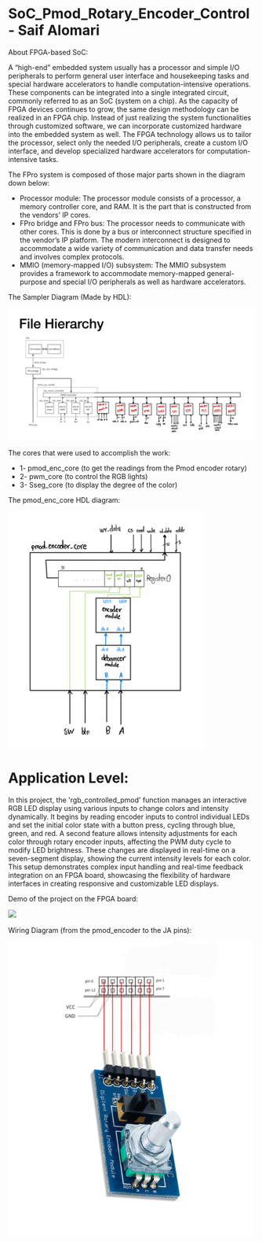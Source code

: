 # SoC_Pmod_Rotary_Encoder_Control - Saif Alomari

About FPGA-based SoC:

A “high-end” embedded system usually has a processor and simple I/O peripherals to perform general user interface and housekeeping tasks and special hardware accelerators to handle computation-intensive operations. These components can be integrated into a single integrated circuit, commonly referred to as an SoC (system on a chip). As the capacity of FPGA devices continues to grow, the same design methodology can be realized in an FPGA chip. Instead of just realizing the system functionalities through customized software, we can incorporate customized hardware into the embedded system as well. The FPGA technology allows us to tailor the processor, select only the needed I/O peripherals, create a custom I/O interface, and develop specialized hardware accelerators for computation-intensive tasks.

The FPro system is composed of those major parts shown in the diagram down below:
- Processor module: The processor module consists of a processor, a memory controller core, and RAM. It is the part that is constructed from the vendors’ IP cores.
- FPro bridge and FPro bus: The processor needs to communicate with other cores. This is done by a bus or interconnect structure specified in the vendor’s IP platform. The modern interconnect is designed to accommodate a wide variety of communication and data transfer needs and involves complex protocols.
- MMIO (memory-mapped I/O) subsystem: The MMIO subsystem provides a framework to accommodate memory-mapped general-purpose and special I/O peripherals as well as hardware accelerators.

The Sampler Diagram (Made by HDL): 

<img src='./pictures/file_hierarchy.jpg' width='800'>

The cores that were used to accomplish the work: 
- 1- pmod_enc_core (to get the readings from the Pmod encoder rotary)
- 2- pwm_core (to control the RGB lights)
- 3- Sseg_core (to display the degree of the color)

The pmod_enc_core HDL diagram: 

<img src='./pictures/pmod_enc_core.jpg' width='400'>


# Application Level: 

In this project, the 'rgb_controlled_pmod' function manages an interactive RGB LED display using various inputs to change colors and intensity dynamically. It begins by reading encoder inputs to control individual LEDs and set the initial color state with a button press, cycling through blue, green, and red. A second feature allows intensity adjustments for each color through rotary encoder inputs, affecting the PWM duty cycle to modify LED brightness. These changes are displayed in real-time on a seven-segment display, showing the current intensity levels for each color. This setup demonstrates complex input handling and real-time feedback integration on an FPGA board, showcasing the flexibility of hardware interfaces in creating responsive and customizable LED displays.

Demo of the project on the FPGA board:

<img src='./pictures/pmod_demo.gif' width='500'>

Wiring Diagram (from the pmod_encoder to the JA pins):

<img src='./pictures/wiring_diagram.jpg' width='500'>
